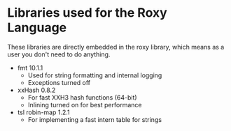 # Libraries used for the Roxy Language

These libraries are directly embedded in the roxy library, which means as a user you don't need to do anything.

- fmt 10.1.1
  - Used for string formatting and internal logging
  - Exceptions turned off
- xxHash 0.8.2
  - For fast XXH3 hash functions (64-bit)
  - Inlining turned on for best performance
- tsl robin-map 1.2.1
  - For implementing a fast intern table for strings
